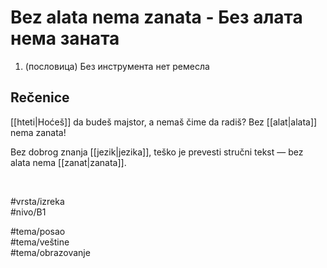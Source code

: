 # Bez alata nema zanata - Без алата нема заната

1. (пословица) Без инструмента нет ремесла  

## Rečenice

[[hteti|Hoćeš]] da budeš majstor, a nemaš čime da radiš? Bez [[alat|alata]] nema zanata!

Bez dobrog znanja [[jezik|jezika]], teško je prevesti stručni tekst — bez alata nema [[zanat|zanata]].

<br>

#vrsta/izreka  
#nivo/B1  

#tema/posao  
#tema/veštine  
#tema/obrazovanje  
